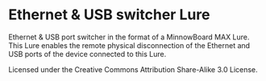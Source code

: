 # Ethernet & USB switcher Lure
Ethernet &amp; USB port switcher in the format of a MinnowBoard MAX Lure. 
This Lure enables the remote physical disconnection of the Ethernet and USB ports of the device connected to this Lure. 

Licensed under the Creative Commons Attribution Share-Alike 3.0 License.
